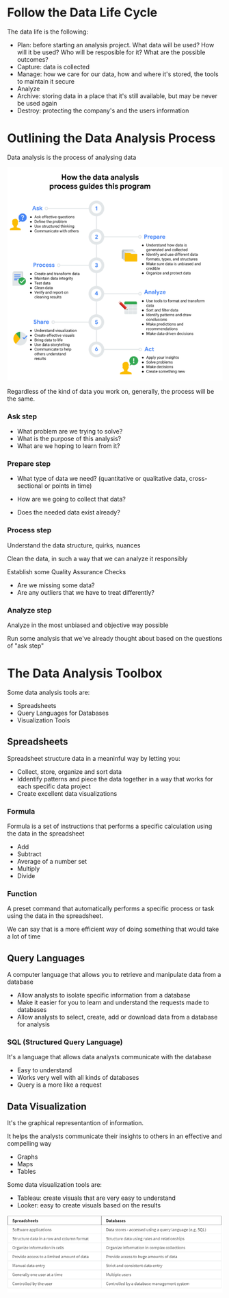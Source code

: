 # Follow the Data Life Cycle

The data life is the following:

* Plan: before starting an analysis project. What data will be used? How will it be used? Who will be resposible for it? What are the possible outcomes?
* Capture: data is collected
* Manage: how we care for our data, how and where it's stored, the tools to maintain it secure
* Analyze
* Archive: storing data in a place that it's still available, but may be never be used again
* Destroy: protecting the company's and the users information


# Outlining the Data Analysis Process

Data analysis is the process of analysing data

![The data analysis steps](/Data%20Analytics/assets/data-analysis-steps.png)

Regardless of the kind of data you work on, generally, the process will be the same.

### Ask step

* What problem are we trying to solve?
* What is the purpose of this analysis?
* What are we hoping to learn from it?

### Prepare step

* What type of data we need? (quantitative or qualitative data, cross-sectional or points in time)

* How are we going to collect that data?

* Does the needed data exist already?

### Process step

Understand the data structure, quirks, nuances

Clean the data, in such a way that we can analyze it responsibly

Establish some Quality Assurance Checks

* Are we missing some data?
* Are any outliers that we have to treat differently?


### Analyze step

Analyze in the most unbiased and objective way possible

Run some analysis that we've already thought about based on the questions of "ask step"


# The Data Analysis Toolbox

Some data analysis tools are:

* Spreadsheets
* Query Languages for Databases
* Visualization Tools

## Spreadsheets

Spreadsheet structure data in a meaninful way by letting you:

* Collect, store, organize and sort data
* Iddentify patterns and piece the data together in a way that works for each specific data project
* Create excellent data visualizations

### Formula

Formula is a set of instructions that performs a specific calculation using the data in the spreadsheet

* Add
* Subtract
* Average of a number set
* Multiply
* Divide


### Function

A preset command that automatically performs a specific process or task using the data in the spreadsheet.

We can say that is a more efficient way of doing something that would take a lot of time


## Query Languages

A computer language that allows you to retrieve and manipulate data from a database

* Allow analysts to isolate specific information from a database
* Make it easier for you to learn and understand the requests made to databases
* Allow analysts to select, create, add or download data from a database for analysis

### SQL (Structured Query Language)

It's a language that allows data analysts communicate with the database

* Easy to understand
* Works very well with all kinds of databases
* Query is a more like a request


## Data Visualization

It's the graphical representantion of information.

It helps the analysts communicate their insights to others in an effective and compelling way

* Graphs
* Maps
* Tables

Some data visualization tools are:

* Tableau: create visuals that are very easy to understand
* Looker: easy to create visuals based on the results

![difference-between-spreadsheets-and-databases](/Data%20Analytics/assets/spreadsheets-databases-differences.png)